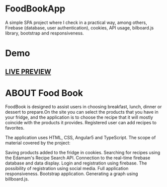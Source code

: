 # FoodBookApp
A simple SPA project where I check in a practical way, among others, Firebase (database, user authentication), cookies, API usage, bilboard.js library, bootstrap and responsiveness.

# Demo

## <a href="https://food-app-87526.firebaseapp.com" target="_blank">LIVE PREVIEW</a>


# ABOUT Food Book 

FoodBook is designed to assist users in choosing breakfast, lunch, dinner or dessert to prepare.On the site you can select the products that you have in your fridge, and the application is to choose the recipe that  it will mostly coincide with the products it provides. Registered user can add recipes to favorites.

The application uses HTML, CSS, Angular5 and TypeScript. The scope of material covered by the project:

Saving products added to the fridge in cookies.
Searching for recipes using the Edamam's Recipe Search API.
Connection to the real-time firebase database and data display.
Login and registration using firebase.
The possibility of registration using social media.
Full application responsiveness.
Bootstrap application.
Generating a graph using billboard.js.
